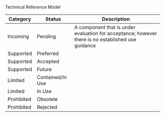 
Technical Reference Model

Category | Status | Description  
---|---|---  
Incoming | Pending | A component that is under evaluation for acceptance; however there is no established use guidance  
Supported | Preferred |   
Supported | Accepted |   
Supported | Future |   
Limited | Contained/In Use | 
Limited | In Use | 
Prohibited | Obsolete |  
Prohibited | Rejected |  
